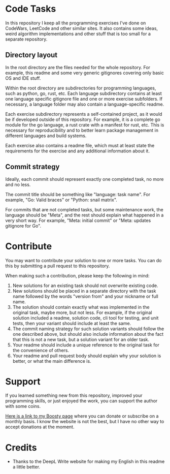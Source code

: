 # Code Tasks

In this repository I keep all the programming exercises I've done on CodeWars, LeetCode and other similar sites.
It also contains some ideas, weird algorithm implementations and other stuff that is too small for a separate repository.

## Directory layout

In the root directory are the files needed for the whole repository.
For example, this readme and some very generic gitignores covering only basic OS and IDE stuff.

Within the root directory are subdirectories for programming languages, such as python, go, rust, etc.
Each language subdirectory contains at least one language specific gitignore file and one or more exercise subfolders.
If necessary, a language folder may also contain a language-specific readme.

Each exercise subdirectory represents a self-contained project, as it would be if developed outside of this repository.
For example, it is a complete go module for the go language, a rust crate with a manifest for rust, etc.
This is necessary for reproducibility and to better learn package management in different languages and build systems.

Each exercise also contains a readme file, which must at least state the requirements for the exercise and any additional information about it.

## Commit strategy

Ideally, each commit should represent exactly one completed task, no more and no less.

The commit title should be something like "language: task name".
For example, "Go: Valid braces" or "Python: snail matrix".

For commits that are not completed tasks, but some maintenance work, the language should be "Meta", and the rest should explain what happened in a very short way.
For example, "Meta: initial commit" or "Meta: updates gitignore for Go".

# Contribute

You may want to contribute your solution to one or more tasks.
You can do this by submitting a pull request to this repository.

When making such a contribution, please keep the following in mind:

1. New solutions for an existing task should not overwrite existing code.
2. New solutions should be placed in a separate directory with the task name followed by the words "version from" and your nickname or full name.
3. The solution should contain exactly what was implemented in the original task, maybe more, but not less. For example, if the original solution included a readme, solution code, cli tool for testing, and unit tests, then your variant should include at least the same.
4. The commit naming strategy for such solution variants should follow the one described above, but should also include information about the fact that this is not a new task, but a solution variant for an older task.
5. Your readme should include a unique reference to the original task for the convenience of others.
6. Your readme and pull request body should explain why your solution is better, or what the main difference is.

# Support

If you learned something new from this repository, improved your programming skills, or just enjoyed the work, you can support the author with some coins.

[Here is a link to my Boosty page](https://boosty.to/cyrmax/donate) where you can donate or subscribe on a monthly basis.
I know the website is not the best, but I have no other way to accept donations at the moment.

# Credits

- Thanks to the DeepL Write website for making my English in this readme a little better.

